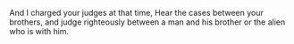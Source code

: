 And I charged your judges at that time, Hear the cases between your brothers, and judge righteously between a man and his brother or the alien who is with him.
